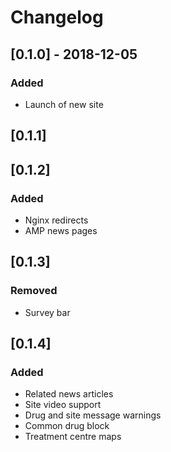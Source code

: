 # Changelog

## [0.1.0] - 2018-12-05
### Added
- Launch of new site

## [0.1.1]

## [0.1.2]
### Added
- Nginx redirects
- AMP news pages

## [0.1.3]
### Removed
- Survey bar

## [0.1.4]
### Added
- Related news articles
- Site video support
- Drug and site message warnings
- Common drug block
- Treatment centre maps


